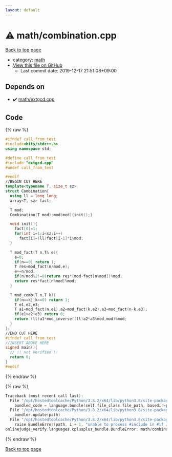 ```yaml
---
layout: default
---
```


<!-- mathjax config similar to math.stackexchange -->
<script type="text/javascript" async
  src="https://cdnjs.cloudflare.com/ajax/libs/mathjax/2.7.5/MathJax.js?config=TeX-MML-AM_CHTML">
</script>
<script type="text/x-mathjax-config">
  MathJax.Hub.Config({
    TeX: { equationNumbers: { autoNumber: "AMS" }},
    tex2jax: {
      inlineMath: [ ['$','$'] ],
      processEscapes: true
    },
    "HTML-CSS": { matchFontHeight: false },
    displayAlign: "left",
    displayIndent: "2em"
  });
</script>

<script type="text/javascript" src="https://cdnjs.cloudflare.com/ajax/libs/jquery/3.4.1/jquery.min.js"></script>
<script src="https://cdn.jsdelivr.net/npm/jquery-balloon-js@1.1.2/jquery.balloon.min.js" integrity="sha256-ZEYs9VrgAeNuPvs15E39OsyOJaIkXEEt10fzxJ20+2I=" crossorigin="anonymous"></script>
<script type="text/javascript" src="../../assets/js/copy-button.js"></script>
<link rel="stylesheet" href="../../assets/css/copy-button.css" />


# :warning: math/combination.cpp

<a href="../../index.html">Back to top page</a>

* category: <a href="../../index.html#7e676e9e663beb40fd133f5ee24487c2">math</a>
* <a href="{{ site.github.repository_url }}/blob/master/math/combination.cpp">View this file on GitHub</a>
    - Last commit date: 2019-12-17 21:51:08+09:00




## Depends on

* :heavy_check_mark: <a href="extgcd.cpp.html">math/extgcd.cpp</a>


## Code

<a id="unbundled"></a>
{% raw %}
```cpp
#ifndef call_from_test
#include<bits/stdc++.h>
using namespace std;

#define call_from_test
#include "extgcd.cpp"
#undef call_from_test

#endif
//BEGIN CUT HERE
template<typename T, size_t sz>
struct Combination{
  using ll = long long;
  array<T, sz> fact;

  T mod;
  Combination(T mod):mod(mod){init();}

  void init(){
    fact[0]=1;
    for(int i=1;i<sz;i++)
      fact[i]=(ll)fact[i-1]*i%mod;
  }

  T mod_fact(T n,T& e){
    e=0;
    if(n==0) return 1;
    T res=mod_fact(n/mod,e);
    e+=n/mod;
    if(n/mod%2!=0)return res*(mod-fact[n%mod])%mod;
    return res*fact[n%mod]%mod;
  }

  T mod_comb(T n,T k){
    if(n==k||k==0) return 1;
    T e1,e2,e3;
    T a1=mod_fact(n,e1),a2=mod_fact(k,e2),a3=mod_fact(n-k,e3);
    if(e1>e2+e3) return 0;
    return (ll)a1*mod_inverse((ll)a2*a3%mod,mod)%mod;
  }
};
//END CUT HERE
#ifndef call_from_test
//INSERT ABOVE HERE
signed main(){
  // !! not verified !!
  return 0;
}
#endif

```
{% endraw %}

<a id="bundled"></a>
{% raw %}
```cpp
Traceback (most recent call last):
  File "/opt/hostedtoolcache/Python/3.8.2/x64/lib/python3.8/site-packages/onlinejudge_verify/docs.py", line 340, in write_contents
    bundled_code = language.bundle(self.file_class.file_path, basedir=pathlib.Path.cwd())
  File "/opt/hostedtoolcache/Python/3.8.2/x64/lib/python3.8/site-packages/onlinejudge_verify/languages/cplusplus.py", line 168, in bundle
    bundler.update(path)
  File "/opt/hostedtoolcache/Python/3.8.2/x64/lib/python3.8/site-packages/onlinejudge_verify/languages/cplusplus_bundle.py", line 281, in update
    raise BundleError(path, i + 1, "unable to process #include in #if / #ifdef / #ifndef other than include guards")
onlinejudge_verify.languages.cplusplus_bundle.BundleError: math/combination.cpp: line 6: unable to process #include in #if / #ifdef / #ifndef other than include guards

```
{% endraw %}

<a href="../../index.html">Back to top page</a>

